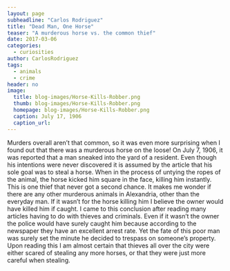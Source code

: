 ```yaml
---
layout: page
subheadline: "Carlos Rodriguez"
title: "Dead Man, One Horse"
teaser: "A murderous horse vs. the common thief"
date: 2017-03-06
categories:
  - curiosities
author: CarlosRodriguez
tags:
  - animals
  - crime
header: no
image:
  title: blog-images/Horse-Kills-Robber.png
  thumb: blog-images/Horse-Kills-Robber.png
  homepage: blog-images/Horse-Kills-Robber.png
  caption: July 17, 1906
  caption_url:
---
```

Murders overall aren’t that common, so it was even more surprising when I found out that there was a murderous horse on the loose! On July 7, 1906, it was reported that a man sneaked into the yard of a resident. Even though his intentions were never discovered it is assumed by the article that his sole goal was to steal a horse. When in the process of untying the ropes of the animal, the horse kicked him square in the face, killing him instantly. This is one thief that never got a second chance. It makes me wonder if there are any other murderous animals in Alexandria, other than the everyday man. If it wasn’t for the horse killing him I believe the owner would have killed him if caught. I came to this conclusion after reading many articles having to do with thieves and criminals. Even if it wasn’t the owner the police would have surely caught him because according to the newspaper they have an excellent arrest rate. Yet the fate of this poor man was surely set the minute he decided to trespass on someone’s property. Upon reading this I am almost certain that thieves all over the city were either scared of stealing any more horses, or that they were just more careful when stealing.
